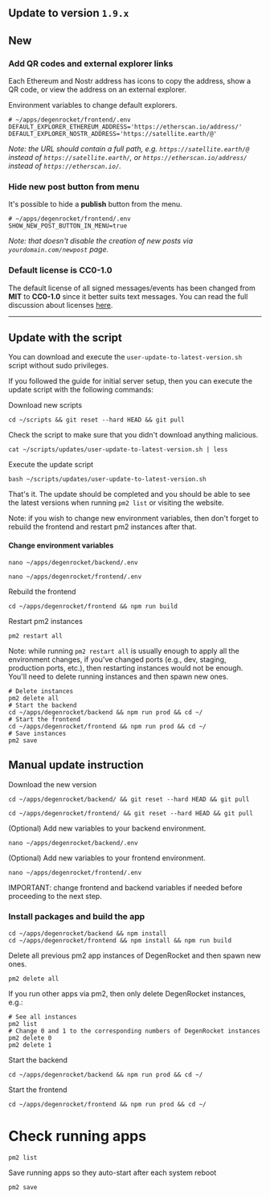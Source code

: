 ## Update to version `1.9.x`

## New

### Add QR codes and external explorer links

Each Ethereum and Nostr address has icons to copy the address, show a QR code, or view the address on an external explorer.

Environment variables to change default explorers.

```
# ~/apps/degenrocket/frontend/.env
DEFAULT_EXPLORER_ETHEREUM_ADDRESS='https://etherscan.io/address/'
DEFAULT_EXPLORER_NOSTR_ADDRESS='https://satellite.earth/@'
```

*Note: the URL should contain a full path, e.g. `https://satellite.earth/@` instead of `https://satellite.earth/`, or `https://etherscan.io/address/` instead of `https://etherscan.io/`.*

### Hide new post button from menu

It's possible to hide a **publish** button from the menu.

```
# ~/apps/degenrocket/frontend/.env
SHOW_NEW_POST_BUTTON_IN_MENU=true
```

*Note: that doesn't disable the creation of new posts via `yourdomain.com/newpost` page.*

### Default license is CC0-1.0

The default license of all signed messages/events has been changed from **MIT** to **CC0-1.0** since it better suits text messages. You can read the full discussion about licenses [here](https://github.com/nostr-protocol/nips/pull/857).

---

## Update with the script

You can download and execute the `user-update-to-latest-version.sh` script without sudo privileges.

If you followed the guide for initial server setup, then you can execute the update script with the following commands:

Download new scripts

```
cd ~/scripts && git reset --hard HEAD && git pull
```

Check the script to make sure that you didn't download anything malicious.

```
cat ~/scripts/updates/user-update-to-latest-version.sh | less
```

Execute the update script

```
bash ~/scripts/updates/user-update-to-latest-version.sh
```

That's it. The update should be completed and you should be able to see the latest versions when running `pm2 list` or visiting the website.

Note: if you wish to change new environment variables, then don't forget to rebuild the frontend and restart pm2 instances after that.

#### Change environment variables

```
nano ~/apps/degenrocket/backend/.env
```

```
nano ~/apps/degenrocket/frontend/.env
```

Rebuild the frontend

```
cd ~/apps/degenrocket/frontend && npm run build
```

Restart pm2 instances

```
pm2 restart all
```

Note: while running `pm2 restart all` is usually enough to apply all the environment changes, if you've changed ports (e.g., dev, staging, production ports, etc.), then restarting instances would not be enough. You'll need to delete running instances and then spawn new ones. 

```
# Delete instances
pm2 delete all
# Start the backend
cd ~/apps/degenrocket/backend && npm run prod && cd ~/
# Start the frontend
cd ~/apps/degenrocket/frontend && npm run prod && cd ~/
# Save instances
pm2 save
```

## Manual update instruction

Download the new version

```
cd ~/apps/degenrocket/backend/ && git reset --hard HEAD && git pull
```

```
cd ~/apps/degenrocket/frontend/ && git reset --hard HEAD && git pull
```

(Optional) Add new variables to your backend environment.

```
nano ~/apps/degenrocket/backend/.env
```

(Optional) Add new variables to your frontend environment.

```
nano ~/apps/degenrocket/frontend/.env
```

IMPORTANT: change frontend and backend variables if needed before proceeding to the next step.

### Install packages and build the app

```
cd ~/apps/degenrocket/backend && npm install
cd ~/apps/degenrocket/frontend && npm install && npm run build
```

Delete all previous pm2 app instances of DegenRocket and then spawn new ones. 

```
pm2 delete all
```

If you run other apps via pm2, then only delete DegenRocket instances, e.g.:

```
# See all instances
pm2 list
# Change 0 and 1 to the corresponding numbers of DegenRocket instances
pm2 delete 0
pm2 delete 1
```

Start the backend

```
cd ~/apps/degenrocket/backend && npm run prod && cd ~/
```

Start the frontend

```
cd ~/apps/degenrocket/frontend && npm run prod && cd ~/
```

# Check running apps

```
pm2 list
```

Save running apps so they auto-start after each system reboot

```
pm2 save
```
